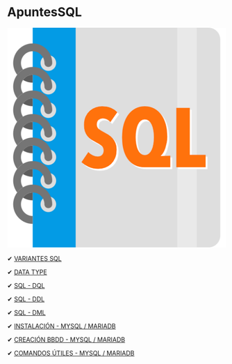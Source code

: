 # ApuntesSQL

![Imagen SQL](./imagenes/sql.png)

✔ [VARIANTES SQL](./SQL_y_sus_variantes.md)

✔ [DATA TYPE](./Tipos_de_datos.md)

✔ [SQL - DQL](./SQL_DQL.md)

✔ [SQL - DDL](./SQL_DDL.md)

✔ [SQL - DML](./SQL_DML.md)

✔ [INSTALACIÓN - MYSQL / MARIADB]("https://gist.github.com/christiancf9/2d4452556ae7fbd1514f65af6360619b")

✔ [CREACIÓN BBDD - MYSQL / MARIADB](./Instalacion_MySQL_MariaDB.sql)

✔ [COMANDOS ÚTILES - MYSQL / MARIADB](./Instalacion_MySQL_MariaDB.sql)
